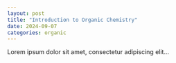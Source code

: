 ```yaml
---
layout: post
title: "Introduction to Organic Chemistry"
date: 2024-09-07
categories: organic
---
```

<p>Lorem ipsum dolor sit amet, consectetur adipiscing elit...</p>

